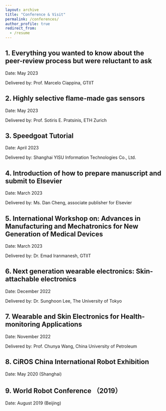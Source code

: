 ```yaml
---
layout: archive
title: "Conference & Visit"
permalink: /conferences/
author_profile: true
redirect_from:
  - /resume
---
```


## 1. Everything you wanted to know about the peer-review process but were reluctant to ask
Date: May 2023

Delivered by: Prof. Marcelo Ciappina, GTIIT

## 2. Highly selective flame-made gas sensors
Date: May 2023

Delivered by: Prof. Sotiris E. Pratsinis, ETH Zurich

## 3. Speedgoat Tutorial
Date: April 2023

Delivered by: Shanghai YISU Information Technologies Co., Ltd.

## 4. Introduction of how to prepare manuscript and submit to Elsevier
Date: March 2023

Delivered by: Ms. Dan Cheng, associate publisher for Elsevier

## 5. International Workshop on: Advances in Manufacturing and Mechatronics for New Generation of Medical Devices
Date: March 2023

Delivered by: Dr. Emad Iranmanesh, GTIIT

## 6. Next generation wearable electronics: Skin-attachable electronics
Date: December 2022

Delivered by: Dr. Sunghoon Lee, The University of Tokyo 

## 7. Wearable and Skin Electronics for Health-monitoring Applications
Date: November 2022

Delivered by: Prof. Chunya Wang, China University of Petroleum

## 8. CiROS China International Robot Exhibition
Date: May 2020 (Shanghai)

## 9. World Robot Conference （2019）
Date: August 2019 (Beijing)









